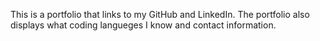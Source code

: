 This is a portfolio that links to my GitHub and LinkedIn. The portfolio also displays what coding langueges I know and contact information.
